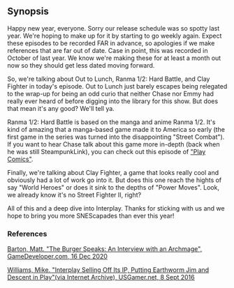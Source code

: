 ## Synopsis

Happy new year, everyone. Sorry our release schedule was so spotty last year. We're hoping to make up for it by starting to go weekly again. Expect these episodes to be recorded FAR in advance, so apologies if we make references that are far out of date. Case in point, this was recorded in October of last year. We know we're making these for at least a month out now so they should get less dated moving forward.

So, we're talking about Out to Lunch, Ranma 1/2: Hard Battle, and Clay Fighter in today's episode. Out to Lunch just barely escapes being relegated to the wrap-up for being an odd curio that neither Chase nor Emmy had really ever heard of before digging into the library for this show. But does that mean it's any good? We'll tell ya.

Ranma 1/2: Hard Battle is based on the manga and anime Ranma 1/2. It's kind of amazing that a manga-based game made it to America so early (the first game in the series was turned into the disappointing "Street Combat"). If you want to hear Chase talk about this game more in-depth (back when he was still SteampunkLink), you can check out this episode of ["Play Comics"](https://podcasts.apple.com/us/podcast/ranma-1-2-hard-battle-with-steampunk-link-snescapades/id1191388610?i=1000485388499).

Finally, we're talking about Clay Fighter, a game that looks really cool and obviously had a lot of work go into it. But does this one reach the hights of say "World Heroes" or does it sink to the depths of "Power Moves". Look, we already know it's no Street Fighter II, right?

All of this and a deep dive into Interplay. Thanks for sticking with us and we hope to bring you more SNEScapades than ever this year!

### References

[Barton, Matt. "The Burger Speaks: An Interview with an Archmage", GameDeveloper.com, 16 Dec 2020](https://www.gamedeveloper.com/design/the-burger-speaks-an-interview-with-an-archmage)

[Williams, Mike. "Interplay Selling Off Its IP, Putting Earthworm Jim and Descent in Play"(via Internet Archive), USGamer.net, 8 Sept 2016](https://web.archive.org/web/20220802180707/https://www.usgamer.net/articles/interplay-selling-off-its-ip-portfolio)
